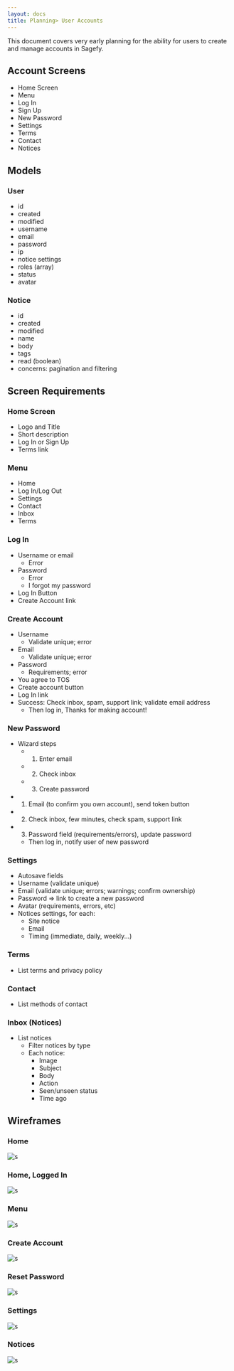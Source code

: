 ```yaml
---
layout: docs
title: Planning> User Accounts
---
```


This document covers very early planning for the ability for users to create and manage accounts in Sagefy.

Account Screens
---------------

- Home Screen
- Menu
- Log In
- Sign Up
- New Password
- Settings
- Terms
- Contact
- Notices

Models
------

### User
- id
- created
- modified
- username
- email
- password
- ip
- notice settings
- roles (array)
- status
- avatar

### Notice
- id
- created
- modified
- name
- body
- tags
- read (boolean)
- concerns: pagination and filtering

Screen Requirements
-------------------

### Home Screen
- Logo and Title
- Short description
- Log In or Sign Up
- Terms link

### Menu
- Home
- Log In/Log Out
- Settings
- Contact
- Inbox
- Terms

### Log In
- Username or email
    - Error
- Password
    - Error
    - I forgot my password
- Log In Button
- Create Account link

### Create Account
- Username
    - Validate unique; error
- Email
    - Validate unique; error
- Password
    - Requirements; error
- You agree to TOS
- Create account button
- Log In link
- Success: Check inbox, spam, support link; validate email address
    - Then log in, Thanks for making account!

### New Password
- Wizard steps
    - 1) Enter email
    - 2) Check inbox
    - 3) Create password
- 1) Email (to confirm you own account), send token button
- 2) Check inbox, few minutes, check spam, support link
- 3) Password field (requirements/errors), update password
    - Then log in, notify user of new password

### Settings
- Autosave fields
- Username (validate unique)
- Email (validate unique; errors; warnings; confirm ownership)
- Password => link to create a new password
- Avatar (requirements, errors, etc)
- Notices settings, for each:
    - Site notice
    - Email
    - Timing (immediate, daily, weekly...)

### Terms
- List terms and privacy policy

### Contact
- List methods of contact

### Inbox (Notices)
- List notices
    - Filter notices by type
    - Each notice:
        - Image
        - Subject
        - Body
        - Action
        - Seen/unseen status
        - Time ago

Wireframes
----------

### Home

![s](https://docs.google.com/drawings/d/1pmBonQ3RMj0KNDoNbtYc1DlevFesU-ccVfWSQURS_jg/pub?w=600&amp;h=600)

### Home, Logged In

![s](https://docs.google.com/drawings/d/1xKI3bG41ciyb_YPhkS6nYTkK4nusl8cPfsDpAp3N5oY/pub?w=600&amp;h=600)

### Menu

![s](https://docs.google.com/drawings/d/1OdmkO8ND2wdbql3y-K787xEJFa5-EV3CemWg7PJJN-E/pub?w=600&amp;h=600)

### Create Account

![s](https://docs.google.com/drawings/d/1WSzws0D3ZMaYTQqJmzNJAJcmpl91XT1ii9w4BkPAEzg/pub?w=600&amp;h=600)

### Reset Password

![s](https://docs.google.com/drawings/d/1p88C-Am9LHNyirPBcsUEZ195s04uo3IiK-3J5coL9EA/pub?w=600&amp;h=600)

### Settings

![s](https://docs.google.com/drawings/d/1EWBadWBpQCfXXcFrH9D1--h8cb2dMFDljSH1SfVw2TY/pub?w=600&amp;h=600)

### Notices

![s](https://docs.google.com/drawings/d/1wC5h3JBFLG4ALnxVkT_RocjcifuqmfWoy8Cx8hy1fxM/pub?w=600&amp;h=600)
